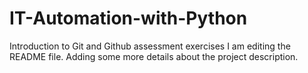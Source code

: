 # IT-Automation-with-Python
Introduction to Git and Github assessment exercises
I am editing the README file. Adding some more details about the project description.
